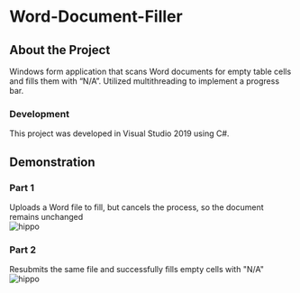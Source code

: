 # Word-Document-Filler

## About the Project
Windows form application that scans Word documents for empty table cells and fills them with “N/A”. Utilized multithreading to implement a progress bar.

### Development
This project was developed in Visual Studio 2019 using C#.

## Demonstration

### Part 1
Uploads a Word file to fill, but cancels the process, so the document remains unchanged  
![hippo](https://media.giphy.com/media/XtIU9midCOuQQMTLu7/giphy.gif)  
  
### Part 2
Resubmits the same file and successfully fills empty cells with "N/A"  
![hippo](https://media.giphy.com/media/QLIDZLjn207fU3w3JR/giphy.gif)  
